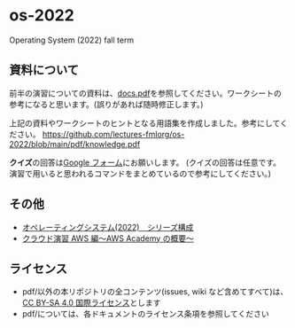 # os-2022

Operating System (2022) fall term

## 資料について

前半の演習についての資料は、[docs.pdf](https://github.com/lectures-fmlorg/os-2022/blob/main/pdf/docs.pdf)を参照してください。ワークシートの参考になると思います。(誤りがあれば随時修正します。)

上記の資料やワークシートのヒントとなる用語集を作成しました。参考にしてください。
https://github.com/lectures-fmlorg/os-2022/blob/main/pdf/knowledge.pdf

**クイズ**の回答は[Google フォーム](https://forms.gle/4dHTMPknc3V3J9Ys5)にお願いします。
(クイズの回答は任意です。演習で用いると思われるコマンドをまとめているので参考にしてください。)

## その他

- [オペレーティングシステム(2022)　シリーズ構成](https://lectures.fml.org/os/)
- [クラウド演習 AWS 編〜AWS Academy の概要〜](https://lectures.fml.org/slides/service/aws/academy/#1)

## ライセンス

- pdf/以外の本リポジトリの全コンテンツ(issues, wiki など含めてすべて)は、
  [CC BY-SA 4.0 国際ライセンス](https://creativecommons.org/licenses/by-sa/4.0/deed.ja)とします
- pdf/については、各ドキュメントのライセンス条項を参照してください
